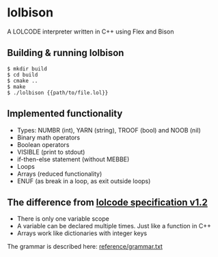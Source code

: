 # lolbison

A LOLCODE interpreter written in C++ using Flex and Bison

## Building & running lolbison

```
$ mkdir build
$ cd build
$ cmake ..
$ make
$ ./lolbison {{path/to/file.lol}}
```

## Implemented functionality

- Types: NUMBR (int), YARN (string), TROOF (bool) and NOOB (nil)
- Binary math operators
- Boolean operators
- VISIBLE (print to stdout)
- if-then-else statement (without MEBBE)
- Loops
- Arrays (reduced functionality)
- ENUF (as break in a loop, as exit outside loops)

## The difference from [lolcode specification v1.2](https://github.com/justinmeza/lolcode-spec/blob/master/v1.2/lolcode-spec-v1.2.md)

- There is only one variable scope
- A variable can be declared multiple times. Just like a function in C++
- Arrays work like dictionaries with integer keys

The grammar is described here: [reference/grammar.txt](reference/grammar.txt)

